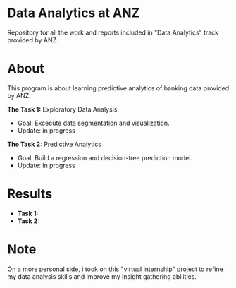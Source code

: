 # Data Analytics at ANZ
Repository for all the work and reports included in "Data Analytics" track provided by ANZ.

# About
This program is about learning predictive analytics of banking data provided by ANZ.
 
**The Task 1:** Exploratory Data Analysis
- Goal: Excecute data segmentation and visualization.
- Update: in progress

**The Task 2:** Predictive Analytics
- Goal: Build a regression and decision-tree prediction model.
- Update: in progress

# Results

- **Task 1:**
- **Task 2:**

# Note
On a more personal side, i took on this "virtual internship" project to refine my data analysis skills and improve my insight gathering abilities.
